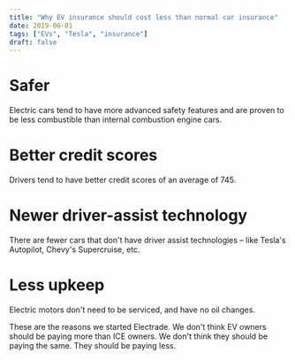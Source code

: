 ```yaml
---
title: "Why EV insurance should cost less than normal car insurance"
date: 2019-06-01
tags: ["EVs", "Tesla", "insurance"]
draft: false
---
```



# Safer
Electric cars tend to have more advanced safety features and are proven to be less combustible than internal combustion engine cars.

# Better credit scores
Drivers tend to have better credit scores of an average of 745.

# Newer driver-assist technology
There are fewer cars that don't have driver assist technologies – like Tesla's Autopilot, Chevy's Supercruise, etc.

# Less upkeep
Electric motors don't need to be serviced, and have no oil changes.


These are the reasons we started Electrade. We don't think EV owners should be paying more than ICE owners. We don't think they should be paying the same. They should be paying less. 